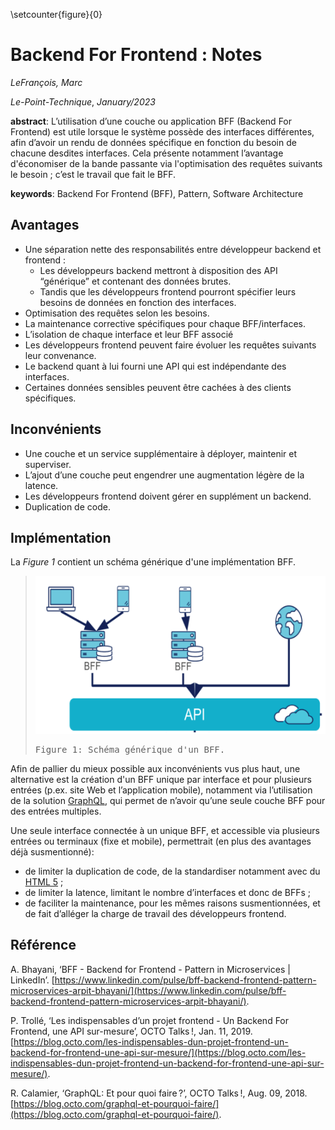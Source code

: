 \setcounter{figure}{0}

# Backend For Frontend : Notes

_LeFrançois, Marc_

_Le-Point-Technique_, _January/2023_

__abstract__: L’utilisation d’une couche ou application BFF (Backend For Frontend) est utile lorsque le système possède des interfaces différentes, afin d’avoir un rendu de données spécifique en fonction du besoin de chacune desdites interfaces. Cela présente notamment l’avantage d'économiser de la bande passante via l'optimisation des requêtes suivants le besoin ; c’est le travail que fait le BFF. 

__keywords__: Backend For Frontend (BFF), Pattern, Software Architecture


## Avantages

- Une séparation nette des responsabilités entre développeur backend et frontend :
	- Les développeurs backend mettront à disposition des API “générique” et contenant des données brutes.
	- Tandis que les développeurs frontend pourront spécifier leurs besoins de données en fonction des interfaces.
- Optimisation des requêtes selon les besoins.
- La maintenance corrective spécifiques pour chaque BFF/interfaces.
- L’isolation de chaque interface et leur BFF associé
- Les développeurs frontend peuvent faire évoluer les requêtes suivants leur convenance.
- Le backend quant à lui fourni une API qui est indépendante des interfaces.
- Certaines données sensibles peuvent être cachées à des clients spécifiques. 

## Inconvénients 

- Une couche et un service supplémentaire à déployer, maintenir et superviser.
- L’ajout d’une couche peut engendrer une augmentation légère de la latence.
- Les développeurs frontend doivent gérer en supplément un backend.
- Duplication de code.

## Implémentation

La _Figure 1_ contient un schéma générique d'une implémentation BFF.

> ![Schéma générique d'un BFF.](images/image-1.png)
> <pre>
> Figure 1: Schéma générique d'un BFF.
> </pre>

Afin de pallier du mieux possible aux inconvénients vus plus haut, une alternative est la création d'un BFF unique par interface et pour plusieurs entrées (p.ex. site Web et l’application mobile), notamment via l’utilisation de la solution [GraphQL](https://blog.octo.com/graphql-et-pourquoi-faire/), qui permet de n’avoir qu’une seule couche BFF pour des entrées multiples.

Une seule interface connectée à un unique BFF, et accessible via plusieurs entrées ou terminaux (fixe et mobile), permettrait (en plus des avantages déjà susmentionné):
- de limiter la duplication de code, de la standardiser notamment avec du [HTML 5](https://www.w3schools.com/html/) ;
- de limiter la latence, limitant le nombre d’interfaces et donc de BFFs ;
- de faciliter la maintenance, pour les mêmes raisons susmentionnées, et de fait d’alléger la charge de travail des développeurs frontend.

## Référence

A. Bhayani, ‘BFF - Backend for Frontend - Pattern in Microservices | LinkedIn’. [https://www.linkedin.com/pulse/bff-backend-frontend-pattern-microservices-arpit-bhayani/](https://www.linkedin.com/pulse/bff-backend-frontend-pattern-microservices-arpit-bhayani/).

P. Trollé, ‘Les indispensables d’un projet frontend - Un Backend For Frontend, une API sur-mesure’, OCTO Talks !, Jan. 11, 2019. [https://blog.octo.com/les-indispensables-dun-projet-frontend-un-backend-for-frontend-une-api-sur-mesure/](https://blog.octo.com/les-indispensables-dun-projet-frontend-un-backend-for-frontend-une-api-sur-mesure/).

R. Calamier, ‘GraphQL: Et pour quoi faire ?’, OCTO Talks !, Aug. 09, 2018. [https://blog.octo.com/graphql-et-pourquoi-faire/](https://blog.octo.com/graphql-et-pourquoi-faire/).
